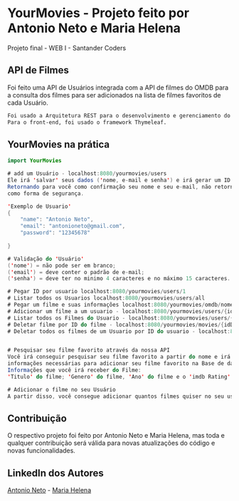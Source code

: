 # YourMovies - Projeto feito por Antonio Neto e Maria Helena

Projeto final - WEB I - Santander Coders

## API de Filmes

Foi feito uma API de Usuários integrada com a API de filmes do OMDB para a consulta dos filmes para ser adicionados na lista de filmes favoritos de cada Usuário.

```bash
Foi usado a Arquitetura REST para o desenvolvimento e gerenciamento do projeto.
Para o front-end, foi usado o framework Thymeleaf.
```

## YourMovies na prática

```java
import YourMovies

# add um Usuário - localhost:8080/yourmovies/users
Ele irá 'salvar' seus dados ('nome, e-mail e senha') e irá gerar um ID único para você.
Retornando para você como confirmação seu nome e seu e-mail, não retornando a senha
como forma de segurança.

'Exemplo de Usuario'
{
	"name": "Antonio Neto",
	"email": "antonioneto@gmail.com",
	"password": "12345678"
	 
}

# Validação do 'Usuário'
('nome') = não pode ser em branco;
('email') = deve conter o padrão de e-mail;
('senha') = deve ter no minimo 4 caracteres e no máximo 15 caracteres.

# Pegar ID por usuario localhost:8080/yourmovies/users/1
# Listar todos os Usuarios localhost:8080/yourmovies/users/all
# Pegar um filme e suas informações localhost:8080/yourmovies/omdb/nome+do+filme
# Adicionar um filme a um usuario - localhost:8080/yourmovies/users/{idDoUsuario}/save
# Listar todos os Filmes do Usuario - localhost:8080/yourmovies/users/{idDoUsuario}/allmovies
# Deletar filme por ID do filme - localhost:8080/yourmovies/movies/{idDoFilme}
# Deletar todos os filmes de um Usuario por ID do usuario - localhost:8080/yourmovies/users/{idDoUsuario}/movies


# Pesquisar seu filme favorito através da nossa API
Você irá conseguir pesquisar seu filme favorito a partir do nome e irá receber todas as
informações necessárias para adicionar seu filme favorito na Base de dados.
Informações que você irá receber do Filme:
'Titulo' do filme; 'Genero' do filme, 'Ano' do filme e o 'imdb Rating' do filme.

# Adicionar o filme no seu Usuário
A partir disso, você consegue adicionar quantos filmes quiser no seu usuário!
```

## Contribuição

O respectivo projeto foi feito por Antonio Neto e Maria Helena, mas toda e qualquer contribuição será válida para novas atualizações do código e novas funcionalidades.

## LinkedIn dos Autores

[Antonio Neto](https://www.linkedin.com/in/aasneto/) -
[Maria Helena](https://www.linkedin.com/in/maria-helena-juvito-/)
